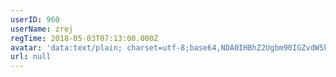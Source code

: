 ```yaml
---
userID: 960
userName: zrej
regTime: 2018-05-03T07:13:00.000Z
avatar: 'data:text/plain; charset=utf-8;base64,NDA0IHBhZ2Ugbm90IGZvdW5kCg=='
url: null
---
```



